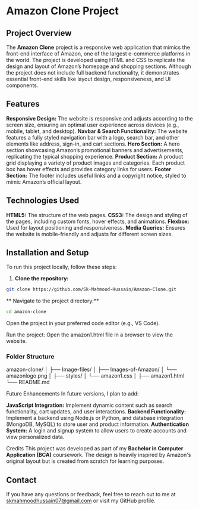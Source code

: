 # Amazon Clone Project

## Project Overview

The **Amazon Clone** project is a responsive web application that mimics the front-end interface of Amazon, one of the largest e-commerce platforms in the world. The project is developed using HTML and CSS to replicate the design and layout of Amazon’s homepage and shopping sections. Although the project does not include full backend functionality, it demonstrates essential front-end skills like layout design, responsiveness, and UI components.

## Features
**Responsive Design:** The website is responsive and adjusts according to the screen size, ensuring an optimal user experience across devices (e.g., mobile, tablet, and desktop).
**Navbar & Search Functionality:** The website features a fully styled navigation bar with a logo, search bar, and other elements like address, sign-in, and cart sections.
**Hero Section:** A hero section showcasing Amazon’s promotional banners and advertisements, replicating the typical shopping experience.
**Product Section:** A product grid displaying a variety of product images and categories. Each product box has hover effects and provides category links for users.
**Footer Section:** The footer includes useful links and a copyright notice, styled to mimic Amazon’s official layout.

## Technologies Used
**HTML5:** The structure of the web pages.
**CSS3:** The design and styling of the pages, including custom fonts, hover effects, and animations.
**Flexbox:** Used for layout positioning and responsiveness.
**Media Queries:** Ensures the website is mobile-friendly and adjusts for different screen sizes.

## Installation and Setup
To run this project locally, follow these steps:

1. **Clone the repository:**
``` bash
git clone https://github.com/Sk-Mahmood-Hussain/Amazon-Clone.git
```

** Navigate to the project directory:**
``` bash
cd amazon-clone
```
Open the project in your preferred code editor (e.g., VS Code).

Run the project:
     Open the amazon1.html file in a browser to view the website.
### Folder Structure
amazon-clone/
│
├── Image-files/
│   ├── Images-of-Amazon/
│   └── amazonlogo.png
│
├── styles/
│   └── amazon1.css
│
├── amazon1.html
└── README.md

Future Enhancements
In future versions, I plan to add:

**JavaScript Integration:** Implement dynamic content such as search functionality, cart updates, and user interactions.
**Backend Functionality:** Implement a backend using Node.js or Python, and database integration (MongoDB, MySQL) to store user and product information.
**Authentication System:** A login and signup system to allow users to create accounts and view personalized data.


Credits
This project was developed as part of my **Bachelor in Computer Application (BCA)** coursework. The design is heavily inspired by Amazon's original layout but is created from scratch for learning purposes.

## Contact
If you have any questions or feedback, feel free to reach out to me at skmahmoodhussain07@gmail.com or visit my GitHub profile.